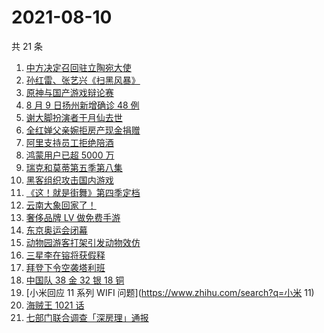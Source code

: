 # 2021-08-10

共 21 条

<!-- BEGIN -->
<!-- 最后更新时间 Tue Aug 10 2021 19:10:30 GMT+0800 (China Standard Time) -->

1. [中方决定召回驻立陶宛大使](https://www.zhihu.com/search?q=立陶宛)
1. [孙红雷、张艺兴《扫黑风暴》](https://www.zhihu.com/search?q=扫黑风暴)
1. [原神与国产游戏辩论赛](https://www.zhihu.com/search?q=原神)
1. [8 月 9 日扬州新增确诊 48 例](https://www.zhihu.com/search?q=扬州疫情)
1. [谢大脚扮演者于月仙去世](https://www.zhihu.com/search?q=谢大脚)
1. [全红婵父亲婉拒房产现金捐赠](https://www.zhihu.com/search?q=全红婵父亲)
1. [阿里支持员工拒绝陪酒](https://www.zhihu.com/search?q=阿里)
1. [鸿蒙用户已超 5000 万](https://www.zhihu.com/search?q=鸿蒙)
1. [瑞克和莫蒂第五季第八集](https://www.zhihu.com/search?q=瑞克和莫蒂)
1. [黑客组织攻击国内游戏](https://www.zhihu.com/search?q=弈剑行)
1. [《这！就是街舞》第四季定档](https://www.zhihu.com/search?q=这就是街舞)
1. [云南大象回家了！](https://www.zhihu.com/search?q=云南大象)
1. [奢侈品牌 LV 做免费手游](https://www.zhihu.com/search?q=LV)
1. [东京奥运会闭幕](https://www.zhihu.com/search?q=东京奥运会闭幕)
1. [动物园游客打架引发动物效仿](https://www.zhihu.com/search?q=北京动物园)
1. [三星李在镕将获假释](https://www.zhihu.com/search?q=李在镕)
1. [拜登下令空袭塔利班](https://www.zhihu.com/search?q=塔利班)
1. [中国队 38 金 32 银 18 铜](https://www.zhihu.com/search?q=中国队金牌)
1. [小米回应 11 系列 WIFI 问题](https://www.zhihu.com/search?q=小米 11)
1. [海贼王 1021 话](https://www.zhihu.com/search?q=海贼王)
1. [七部门联合调查「深房理」通报](https://www.zhihu.com/search?q=深房理)

<!-- END -->
